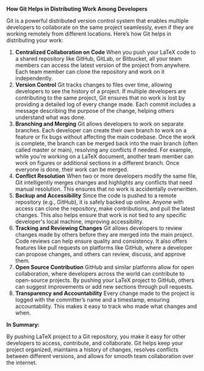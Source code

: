 **How Git Helps in Distributing Work Among Developers**

Git is a powerful distributed version control system that enables multiple developers to collaborate on the same project seamlessly, even if they are working remotely from different locations. Here’s how Git helps in distributing your work:

1. **Centralized Collaboration on Code**
When you push your LaTeX code to a shared repository like GitHub, GitLab, or Bitbucket, all your team members can access the latest version of the project from anywhere. Each team member can clone the repository and work on it independently.
2. **Version Control**
Git tracks changes to files over time, allowing developers to see the history of a project. If multiple developers are contributing to the same project, Git ensures that no work is lost by providing a detailed log of every change made. Each commit includes a message describing the purpose of the change, helping others understand what was done.
3. **Branching and Merging**
Git allows developers to work on separate branches. Each developer can create their own branch to work on a feature or fix bugs without affecting the main codebase. Once the work is complete, the branch can be merged back into the main branch (often called master or main), resolving any conflicts if needed.
For example, while you're working on a LaTeX document, another team member can work on figures or additional sections in a different branch. Once everyone is done, their work can be merged.
4. **Conflict Resolution**
When two or more developers modify the same file, Git intelligently merges changes and highlights any conflicts that need manual resolution. This ensures that no work is accidentally overwritten.
5. **Backup and Accessibility**
Since the code is pushed to a remote repository (e.g., GitHub), it is safely backed up online. Anyone with access can clone the repository, make contributions, and pull the latest changes. This also helps ensure that work is not tied to any specific developer's local machine, improving accessibility.
6. **Tracking and Reviewing Changes**
Git allows developers to review changes made by others before they are merged into the main project. Code reviews can help ensure quality and consistency. It also offers features like pull requests on platforms like GitHub, where a developer can propose changes, and others can review, discuss, and approve them.
7. **Open Source Contribution**
GitHub and similar platforms allow for open collaboration, where developers across the world can contribute to open-source projects. By pushing your LaTeX project to GitHub, others can suggest improvements or add new sections through pull requests.
8. **Transparency and Accountability**
Every change made to the project is logged with the committer’s name and a timestamp, ensuring accountability. This makes it easy to track who made what changes and when.

**In Summary:**

By pushing LaTeX project to a Git repository, you make it easy for other developers to access, contribute, and collaborate. Git helps keep your project organized, maintains a history of changes, resolves conflicts between different versions, and allows for smooth team collaboration over the internet.
